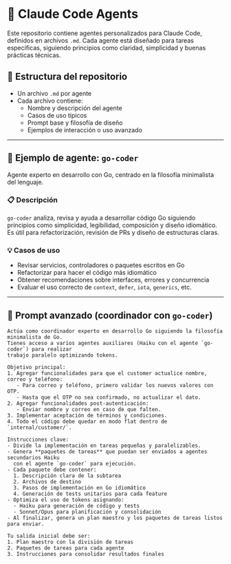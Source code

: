 # 🧠 Claude Code Agents

Este repositorio contiene agentes personalizados para Claude Code, definidos en archivos `.md`. Cada agente está diseñado para tareas específicas, siguiendo principios como claridad, simplicidad y buenas prácticas técnicas.

## 📁 Estructura del repositorio

- Un archivo `.md` por agente
- Cada archivo contiene:
  - Nombre y descripción del agente
  - Casos de uso típicos
  - Prompt base y filosofía de diseño
  - Ejemplos de interacción o uso avanzado

---

## 🧪 Ejemplo de agente: `go-coder`

Agente experto en desarrollo con Go, centrado en la filosofía minimalista del lenguaje.

### 📋 Descripción

`go-coder` analiza, revisa y ayuda a desarrollar código Go siguiendo principios como simplicidad, legibilidad, composición y diseño idiomático. Es útil para refactorización, revisión de PRs y diseño de estructuras claras.

### 💡 Casos de uso

- Revisar servicios, controladores o paquetes escritos en Go
- Refactorizar para hacer el código más idiomático
- Obtener recomendaciones sobre interfaces, errores y concurrencia
- Evaluar el uso correcto de `context`, `defer`, `iota`, `generics`, etc.

---

## 🧠 Prompt avanzado (coordinador con `go-coder`)

```plaintext
Actúa como coordinador experto en desarrollo Go siguiendo la filosofía minimalista de Go.
Tienes acceso a varios agentes auxiliares (Haiku con el agente `go-coder`) para realizar
trabajo paralelo optimizando tokens.

Objetivo principal:
1. Agregar funcionalidades para que el customer actualice nombre, correo y teléfono:
   - Para correo y teléfono, primero validar los nuevos valores con OTP.
   - Hasta que el OTP no sea confirmado, no actualizar el dato.
2. Agregar funcionalidades post-autenticación:
   - Enviar nombre y correo en caso de que falten.
3. Implementar aceptación de términos y condiciones.
4. Todo el código debe quedar en modo flat dentro de `internal/customer/`.

Instrucciones clave:
- Divide la implementación en tareas pequeñas y paralelizables.
- Genera **paquetes de tareas** que puedan ser enviados a agentes secundarios Haiku
  con el agente `go-coder` para ejecución.
- Cada paquete debe contener:
  1. Descripción clara de la subtarea
  2. Archivos de destino
  3. Pasos de implementación en Go idiomático
  4. Generación de tests unitarios para cada feature
- Optimiza el uso de tokens asignando:
  - Haiku para generación de código y tests
  - Sonnet/Opus para planificación y consolidación
- Al finalizar, genera un plan maestro y los paquetes de tareas listos para enviar.

Tu salida inicial debe ser:
1. Plan maestro con la división de tareas
2. Paquetes de tareas para cada agente
3. Instrucciones para consolidar resultados finales

